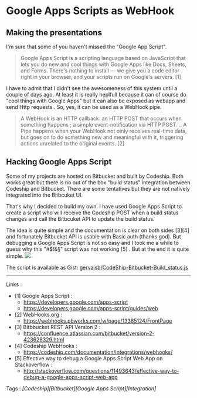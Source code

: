 # Google Apps Scripts as WebHook

## Making the presentations
I'm sure that some of you haven't missed the "Google App Script".
> Google Apps Script is a scripting language based on JavaScript that lets you
> do new and cool things with Google Apps like Docs, Sheets, and Forms. There's
> nothing to install — we give you a code editor right in your browser, and your
> scripts run on Google's servers. [1]

I have to admit that I didn't see the awesomeness of this system until a couple
of days ago. At least it is really heplfull because it can of course do "cool
things with Google Apps" but it can also be exposed as webapp and send Http
requests.. So, yes, it can be used as a WebHook pipe.

> A WebHook is an HTTP callback: an HTTP POST that occurs when something happens
> ; a simple event-notification via HTTP POST.
> ..
> A Pipe happens when your WebHook not oinly receives real-time data, but goes
> on to do something new and meaningful with it, triggering actions unrelated to
> the original events. [2]


## Hacking Google Apps Script
Some of my projects are hosted on Bitbucket and built by Codeship. Both works
great but there is no out of the box "build status" integration between Codeship
and Bitbucket. There are some tentatives but they are not natively integrated
into the Bitbcuket UI.

That's why I decided to build my own. I have used Google Apps Script to create a
script who will receive the Codeship POST when a build status changes and call
the Bitbcuket API to update the build status.

The idea is quite simple and the documentation is clear on both sides [3][4] and
fortunately Bitbucket API is usable with Basic auth (thanks god). But debugging
a Google Apps Script is not so easy and I took me a while to guess why this
"#$!&§" script was not working [5] . But at the end it is quite simple.
![](Google_apps_scripts_as_webhook.png)

The script is available as Gist:
[gervaisb/CodeShip-Bitbucket-Build_status.js](https://gist.github.com/gervaisb/206a3441b2ed454e81d5)


________________________________________________________________________________
Links :

- [1] Google Apps Script :
   + https://developers.google.com/apps-script
   + https://developers.google.com/apps-script/guides/web
- [2] WebHooks.org :
   + https://webhooks.pbworks.com/w/page/13385124/FrontPage
- [3] Bitbbucket REST API Version 2 :
   + https://confluence.atlassian.com/bitbucket/version-2-423626329.html
- [4] Codeship WebHooks :
   + https://codeship.com/documentation/integrations/webhooks/
- [5] Effective way to debug a Google Apps Script Web App on Stackoverflow :
   +  http://stackoverflow.com/questions/11493643/effective-way-to-debug-a-google-apps-script-web-app

Tags : _[Codeship][Bitbucket][Google Apps Script][Integration]_
